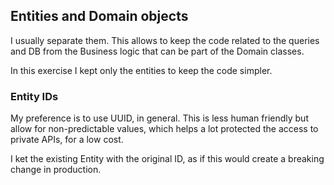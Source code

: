 ## Entities and Domain objects
I usually separate them. 
This allows to keep the code related to the queries and DB 
from the Business logic that can be part of the Domain classes.

In this exercise I kept only the entities to keep the code simpler.

### Entity IDs
My preference is to use UUID, in general.
This is less human friendly but allow for non-predictable values, 
which helps a lot protected the access to private APIs, for a low cost.

I ket the existing Entity with the original ID, 
as if this would create a breaking change in production.

